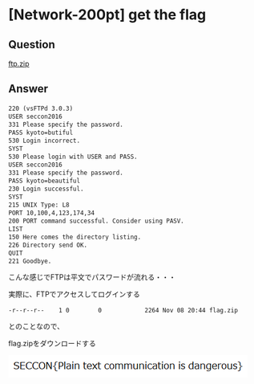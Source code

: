 # [Network-200pt] get the flag

## Question

[ftp.zip](ftp.zip)

## Answer

```plane
220 (vsFTPd 3.0.3)
USER seccon2016
331 Please specify the password.
PASS kyoto=butiful
530 Login incorrect.
SYST
530 Please login with USER and PASS.
USER seccon2016
331 Please specify the password.
PASS kyoto=beautiful
230 Login successful.
SYST
215 UNIX Type: L8
PORT 10,100,4,123,174,34
200 PORT command successful. Consider using PASV.
LIST
150 Here comes the directory listing.
226 Directory send OK.
QUIT
221 Goodbye.
```

こんな感じでFTPは平文でパスワードが流れる・・・

実際に、FTPでアクセスしてログインする

```plane
-r--r--r--    1 0        0            2264 Nov 08 20:44 flag.zip
```

とのことなので、

flag.zipをダウンロードする

![flag.png](flag/flag.png)